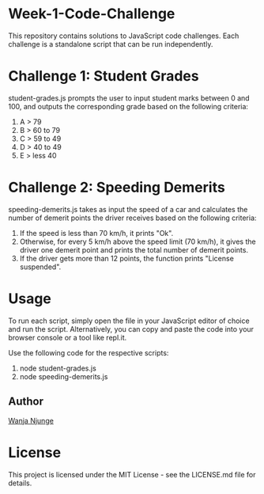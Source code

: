 # Week-1-Code-Challenge

This repository contains solutions to JavaScript code challenges.
Each challenge is a standalone script that can be run independently.

# Challenge 1: Student Grades
student-grades.js prompts the user to input student marks between 0 and 100, and outputs the corresponding grade based on the following criteria:

1. A > 79
2. B > 60 to 79
3. C > 59 to 49
4. D > 40 to 49
5. E > less 40

# Challenge 2: Speeding Demerits
speeding-demerits.js takes as input the speed of a car and calculates the number of demerit points the driver receives based on the following criteria:

1. If the speed is less than 70 km/h, it prints "Ok".
2. Otherwise, for every 5 km/h above the speed limit (70 km/h), it gives the driver one demerit point and prints the total number of demerit points.
3. If the driver gets more than 12 points, the function prints "License suspended".

# Usage
To run each script, simply open the file in your JavaScript editor of choice and run the script. Alternatively, you can copy and paste the code into your browser console or a tool like repl.it.

Use the following code for the respective scripts:
1. node student-grades.js
2. node speeding-demerits.js 

## Author
[Wanja Njunge](https://github.com/WanjaNjunge)

# License
This project is licensed under the MIT License - see the LICENSE.md file for details.
